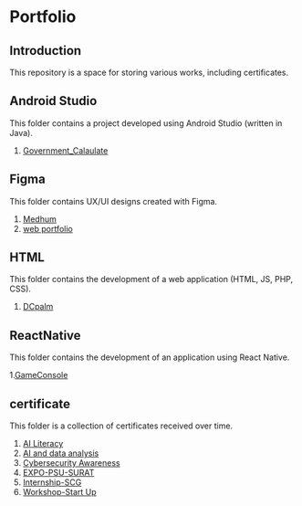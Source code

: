 # Portfolio
## Introduction

This repository is a space for storing various works, including certificates.

## Android Studio

This folder contains a project developed using Android Studio (written in Java).

1. [Government_Calaulate](https://drive.google.com/file/d/1WW-DSLfHz_XziFIXMRpSxQ7rHjCkpN63/view?)

## Figma

This folder contains UX/UI designs created with Figma.

1. [Medhum](https://www.figma.com/design/xPWb5C1RwAWFkzHfTUYwWD/medham?)
2. [web portfolio](https://www.figma.com/design/TKZ0nl9KF6ehCGW9WV7dg8/Design-System-Web-Portfolio-028-(Copy)?)

## HTML

This folder contains the development of a web application (HTML, JS, PHP, CSS).

1. [DCpalm](https://github.com/Supphanat-Knam/portfolio/tree/3f678607e8ab6e6904961a2602f5ecf14f92e4a3/HTML/DCpalm)

## ReactNative

This folder contains the development of an application using React Native.

1.[GameConsole](https://drive.google.com/file/d/1PReFEz6XZt19R-wuJkbaireS7egouv_k/view?)

## certificate

This folder is a collection of certificates received over time.

1. [AI Literacy](https://github.com/Supphanat-Knam/portfolio/blob/3f678607e8ab6e6904961a2602f5ecf14f92e4a3/certificate/AI%20Literacy.pdf)
2. [AI and data analysis](https://github.com/Supphanat-Knam/portfolio/blob/3f678607e8ab6e6904961a2602f5ecf14f92e4a3/certificate/AI%20and%20data%20analysis.pdf)
3. [Cybersecurity Awareness](https://github.com/Supphanat-Knam/portfolio/blob/3f678607e8ab6e6904961a2602f5ecf14f92e4a3/certificate/Cybersecurity%20Awareness.pdf)
4. [EXPO-PSU-SURAT](https://github.com/Supphanat-Knam/portfolio/blob/3f678607e8ab6e6904961a2602f5ecf14f92e4a3/certificate/EXPO-PSU-SURAT.pdf)
5. [Internship-SCG](https://github.com/Supphanat-Knam/portfolio/blob/3f678607e8ab6e6904961a2602f5ecf14f92e4a3/certificate/Internship-SCG.pdf)
6. [Workshop-Start Up](https://github.com/Supphanat-Knam/portfolio/blob/3f678607e8ab6e6904961a2602f5ecf14f92e4a3/certificate/Workshop-Start%20Up.pdf)
